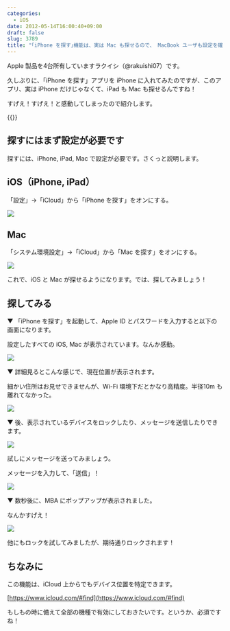 ```yaml
---
categories:
  - iOS
date: 2012-05-14T16:00:40+09:00
draft: false
slug: 3789
title: "｢iPhone を探す｣機能は、実は Mac も探せるので、 MacBook ユーザも設定を確認しておくべき！"
---
```


Apple 製品を4台所有していますラクイシ（@rakuishi07）です。

久しぶりに、「iPhone を探す」アプリを iPhone に入れてみたのですが、このアプリ、実は iPhone だけじゃなくて、iPad も Mac も探せるんですね！

すげえ！すげえ！と感動してしまったので紹介します。

{{<app id="376101648" title="iPhoneを探す 1.4（無料）" src="http://a1.mzstatic.com/us/r1000/117/Purple/09/cb/6e/mzl.nfxlrxqt.100x100-75.png">}}

## 探すにはまず設定が必要です

探すには、iPhone, iPad, Mac で設定が必要です。さくっと説明します。

## iOS（iPhone, iPad）

「設定」→「iCloud」から「iPhone を探す」をオンにする。

![](/images/2012/05/3789_1.png)

## Mac

「システム環境設定」→「iCloud」から「Mac を探す」をオンにする。

![](/images/2012/05/3789_2.png)

これで、iOS と Mac が探せるようになります。では、探してみましょう！

## 探してみる

▼ 「iPhone を探す」を起動して、Apple ID とパスワードを入力すると以下の画面になります。

設定したすべての iOS, Mac が表示されています。なんか感動。

![](/images/2012/05/3789_3.png)

▼ 詳細見るとこんな感じで、現在位置が表示されます。

細かい住所はお見せできませんが、Wi-Fi 環境下だとかなり高精度。半径10m も離れてなかった。

![](/images/2012/05/3789_4.png)

▼ 後、表示されているデバイスをロックしたり、メッセージを送信したりできます。

![](/images/2012/05/3789_5.png)

試しにメッセージを送ってみましょう。

メッセージを入力して、「送信」！

![](/images/2012/05/3789_6.png)

▼ 数秒後に、MBA にポップアップが表示されました。

なんかすげえ！

![](/images/2012/05/3789_7.png)

他にもロックを試してみましたが、期待通りロックされます！

## ちなみに

この機能は、iCloud 上からでもデバイス位置を特定できます。

[https://www.icloud.com/#find](https://www.icloud.com/#find)

もしもの時に備えて全部の機種で有効にしておきたいです。というか、必須ですね！
